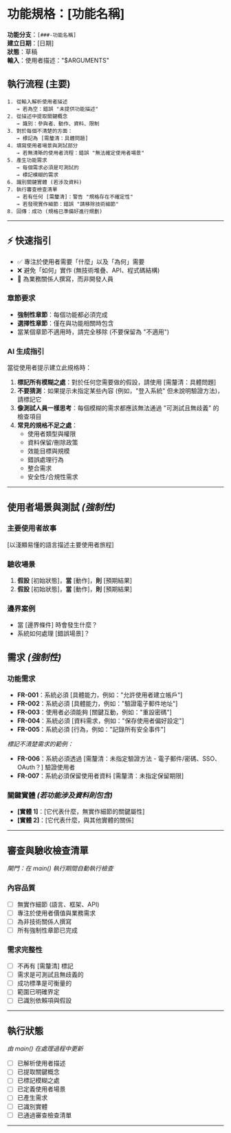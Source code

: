 # 功能規格：[功能名稱]

**功能分支**：`[###-功能名稱]`  
**建立日期**：[日期]  
**狀態**：草稿  
**輸入**：使用者描述："$ARGUMENTS"

## 執行流程 (主要)
```
1. 從輸入解析使用者描述
   → 若為空：錯誤 "未提供功能描述"
2. 從描述中提取關鍵概念
   → 識別：參與者、動作、資料、限制
3. 對於每個不清楚的方面：
   → 標記為 [需釐清：具體問題]
4. 填寫使用者場景與測試部分
   → 若無清晰的使用者流程：錯誤 "無法確定使用者場景"
5. 產生功能需求
   → 每個需求必須是可測試的
   → 標記模糊的需求
6. 識別關鍵實體 (若涉及資料)
7. 執行審查檢查清單
   → 若有任何 [需釐清]：警告 "規格存在不確定性"
   → 若發現實作細節：錯誤 "請移除技術細節"
8. 回傳：成功 (規格已準備好進行規劃)
```

---

## ⚡ 快速指引
- ✅ 專注於使用者需要「什麼」以及「為何」需要
- ❌ 避免「如何」實作 (無技術堆疊、API、程式碼結構)
- 👥 為業務關係人撰寫，而非開發人員

### 章節要求
- **強制性章節**：每個功能都必須完成
- **選擇性章節**：僅在與功能相關時包含
- 當某個章節不適用時，請完全移除 (不要保留為 "不適用")

### AI 生成指引
當從使用者提示建立此規格時：
1. **標記所有模糊之處**：對於任何您需要做的假設，請使用 [需釐清：具體問題]
2. **不要猜測**：如果提示未指定某些內容 (例如，"登入系統" 但未說明驗證方法)，請標記它
3. **像測試人員一樣思考**：每個模糊的需求都應該無法通過 "可測試且無歧義" 的檢查項目
4. **常見的規格不足之處**：
   - 使用者類型與權限
   - 資料保留/刪除政策  
   - 效能目標與規模
   - 錯誤處理行為
   - 整合需求
   - 安全性/合規性需求

---

## 使用者場景與測試 *(強制性)*

### 主要使用者故事
[以淺顯易懂的語言描述主要使用者旅程]

### 驗收場景
1. **假設** [初始狀態]，**當** [動作]，**則** [預期結果]
2. **假設** [初始狀態]，**當** [動作]，**則** [預期結果]

### 邊界案例
- 當 [邊界條件] 時會發生什麼？
- 系統如何處理 [錯誤場景]？

## 需求 *(強制性)*

### 功能需求
- **FR-001**：系統必須 [具體能力，例如："允許使用者建立帳戶"]
- **FR-002**：系統必須 [具體能力，例如："驗證電子郵件地址"]  
- **FR-003**：使用者必須能夠 [關鍵互動，例如："重設密碼"]
- **FR-004**：系統必須 [資料需求，例如："保存使用者偏好設定"]
- **FR-005**：系統必須 [行為，例如："記錄所有安全事件"]

*標記不清楚需求的範例：*
- **FR-006**：系統必須透過 [需釐清：未指定驗證方法 - 電子郵件/密碼、SSO、OAuth？] 驗證使用者
- **FR-007**：系統必須保留使用者資料 [需釐清：未指定保留期限]

### 關鍵實體 *(若功能涉及資料則包含)*
- **[實體 1]**：[它代表什麼，無實作細節的關鍵屬性]
- **[實體 2]**：[它代表什麼，與其他實體的關係]

---

## 審查與驗收檢查清單
*閘門：在 main() 執行期間自動執行檢查*

### 內容品質
- [ ] 無實作細節 (語言、框架、API)
- [ ] 專注於使用者價值與業務需求
- [ ] 為非技術關係人撰寫
- [ ] 所有強制性章節已完成

### 需求完整性
- [ ] 不再有 [需釐清] 標記
- [ ] 需求是可測試且無歧義的  
- [ ] 成功標準是可衡量的
- [ ] 範圍已明確界定
- [ ] 已識別依賴項與假設

---

## 執行狀態
*由 main() 在處理過程中更新*

- [ ] 已解析使用者描述
- [ ] 已提取關鍵概念
- [ ] 已標記模糊之處
- [ ] 已定義使用者場景
- [ ] 已產生需求
- [ ] 已識別實體
- [ ] 已通過審查檢查清單

---
